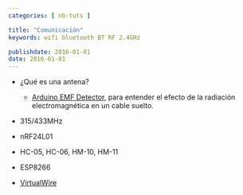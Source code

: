 ```yaml
---
categories: [ nb-tuts ]

title: "Comunicación"
keywords: wifi bluetooth BT RF 2.4GHz

publishdate: 2016-01-01
date: 2016-01-01
---
```


- ¿Qué es una antena?
  - [Arduino EMF Detector](https://www.youtube.com/watch?v=y1Bke3750WE), para entender el efecto de la radiación electromagnética en un cable suelto.
  
- 315/433MHz
- nRF24L01
- HC-05, HC-06, HM-10, HM-11
- ESP8266

- [VirtualWire](https://www.pjrc.com/teensy/td_libs_VirtualWire.html)